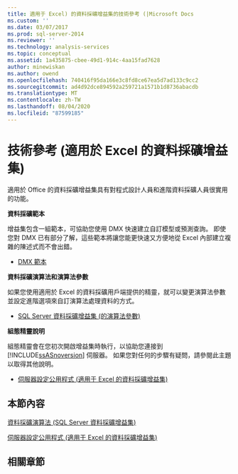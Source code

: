 ```yaml
---
title: 適用于 Excel) 的資料採礦增益集的技術參考 (|Microsoft Docs
ms.custom: ''
ms.date: 03/07/2017
ms.prod: sql-server-2014
ms.reviewer: ''
ms.technology: analysis-services
ms.topic: conceptual
ms.assetid: 1a435875-cbee-49d1-914c-4aa15fad7628
author: minewiskan
ms.author: owend
ms.openlocfilehash: 740416f95da166e3c8fd8ce67ea5d7ad133c9cc2
ms.sourcegitcommit: ad4d92dce894592a259721a1571b1d8736abacdb
ms.translationtype: MT
ms.contentlocale: zh-TW
ms.lasthandoff: 08/04/2020
ms.locfileid: "87599185"
---
```

# <a name="technical-reference-data-mining-add-ins-for-excel"></a>技術參考 (適用於 Excel 的資料採礦增益集)
  適用於 Office 的資料採礦增益集具有對程式設計人員和進階資料採礦人員很實用的功能。  
  
 **資料採礦範本**  
  
 增益集包含一組範本，可協助您使用 DMX 快速建立自訂模型或預測查詢。 即使您對 DMX 已有部分了解，這些範本將讓您能更快速又方便地從 Excel 內部建立複雜的陳述式而不會出錯。  
  
-   [DMX 範本](dmx-templates.md)  
  
 **資料採礦演算法和演算法參數**  
  
 如果您使用適用於 Excel 的資料採礦用戶端提供的精靈，就可以變更演算法參數並設定進階選項來自訂演算法處理資料的方式。  
  
-   [SQL Server 資料採礦增益集 &#40;的演算法參數&#41;](algorithm-parameters-sql-server-data-mining-add-ins.md)  
  
 **組態精靈說明**  
  
 組態精靈會在您初次開啟增益集時執行，以協助您連接到 [!INCLUDE[ssASnoversion](../includes/ssasnoversion-md.md)] 伺服器。 如果您對任何的步驟有疑問，請參閱此主題以取得其他說明。  
  
-   [伺服器設定公用程式 &#40;適用于 Excel 的資料採礦增益集&#41;](server-configuration-utility-data-mining-add-ins-for-excel.md)  
  
## <a name="in-this-section"></a>本節內容  
 [資料採礦演算法 &#40;SQL Server 資料採礦增益集&#41;](data-mining-algorithms-sql-server-data-mining-add-ins.md)  
  
 [伺服器設定公用程式 &#40;適用于 Excel 的資料採礦增益集&#41;](server-configuration-utility-data-mining-add-ins-for-excel.md)  
  
## <a name="related-sections"></a>相關章節  
  
